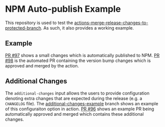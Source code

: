 # NPM Auto-publish Example

This repository is used to test the [actions-merge-release-changes-to-protected-branch](https://github.com/guardian/actions-merge-release-changes-to-protected-branch). As such, it also provides a working example.

## Example

[PR #97](https://github.com/guardian/npm-auto-publish-example/pull/97) shows a small changes which is automatically published to NPM. [PR #98](https://github.com/guardian/npm-auto-publish-example/pull/98) is the automated PR containing the version bump changes which is approved and merged by the action.

## Additional Changes

The `additional-changes` input allows the users to provide configuration denoting extra changes that are expected during the release (e.g. a `CHANGELOG` file). The [additional-changes-example](https://github.com/guardian/npm-auto-publish-example/tree/additional-changes-example) branch shows an example of this configuraiton option in action. [PR #96](https://github.com/guardian/npm-auto-publish-example/pull/96) shows an example PR being automatically approved and merged which contains these additional changes.
